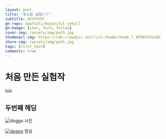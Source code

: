```yaml
---
layout: post
title: "포스팅 실험!!!"
subtitle: 와아아아아
gh-repo: daattali/beautiful-jekyll
gh-badge: [star, fork, follow]
cover-img: /assets/img/path.jpg
thumbnail-img: https://cdn.crowdpic.net/list-thumb/thumb_l_9F99CF91CED30CBE932F2D0805EC8B12.jpg
share-img: /assets/img/path.jpg
tags: [first_test]
comments: true
---
```



# 처음 만든 실험작

hiiii

## 두번째 헤딩

![doggo](https://cdn.crowdpic.net/list-thumb/thumb_l_9F99CF91CED30CBE932F2D0805EC8B12.jpg)
사진

[![dogoo](https://img.youtube.com/vi/u_Cp8y-woVM/0.jpg)](https://www.youtube.com/watch?v=u_Cp8y-woVM?t=0s) 
영상
